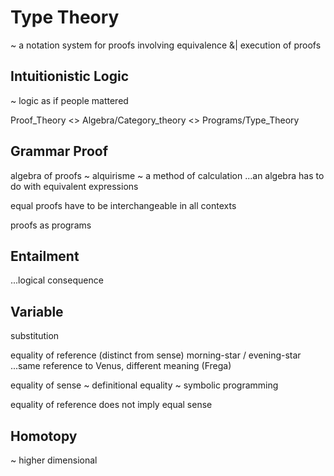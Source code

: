 # Type Theory
~ a notation system for proofs involving equivalence &| execution of proofs


## Intuitionistic Logic
~ logic as if people mattered

Proof_Theory <> Algebra/Category_theory <> Programs/Type_Theory


## Grammar Proof

algebra of proofs
~ alquirisme ~ a method of calculation
...an algebra has to do with equivalent expressions

equal proofs have to be interchangeable in all contexts

proofs as programs


## Entailment
...logical consequence


## Variable

substitution


equality of reference (distinct from sense)
    morning-star / evening-star
    ...same reference to Venus, different meaning (Frega)


equality of sense ~ definitional equality ~ symbolic programming

equality of reference does not imply equal sense


## Homotopy
~ higher dimensional


